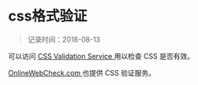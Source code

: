 # css格式验证
> 记录时间：2018-08-13


可以访问 [ CSS Validation Service ](http://jigsaw.w3.org/css-validator/)用以检查 CSS 是否有效。

[OnlineWebCheck.com ](https://www.onlinewebcheck.com/)也提供 CSS 验证服务。
